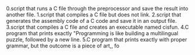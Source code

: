 0.script that runs a C file through the preprocessor and save the result into another file.
1.script that compiles a C file but does not link.
2.script that generates the assembly code of a C code and save it in an output file.
3.script that compiles a C file and creates an executable named cisfun.
4.C program that prints exactly "Programming is like building a multilingual puzzle, followed by a new line.
5.C program that prints exactly with proper grammar, but the outcome is a piece of art,, fo
